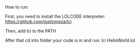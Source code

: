 How to run:

First, you need to install the LOLCODE interpreter: https://github.com/justinmeza/lci

Then, add lci to the PATH

After that cd into folder your code is in and run: lci HelloWorld.lol
